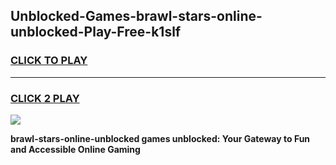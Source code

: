 
## Unblocked-Games-brawl-stars-online-unblocked-Play-Free-k1slf
<h3>
<a href="https://premium76.site?title=brawl-stars-online-unblocked&ref=21A">CLICK TO PLAY</a></h3>
<hr>

<h3>
<a href="https://premium76.site?title=brawl-stars-online-unblocked&ref=21A">CLICK 2 PLAY</a>
  
</h3>

<a href="https://premium76.site?title=brawl-stars-online-unblocked&ref=21A"><img src="https://clearcache.store/games.png"></a>


**brawl-stars-online-unblocked games unblocked: Your Gateway to Fun and Accessible Online Gaming**
